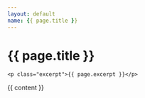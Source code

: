 ```yaml
---
layout: default
name: {{ page.title }}
---
```

<div id="page-head">
	<h1>{{ page.title }}</h1>
	
	<p class="excerpt">{{ page.excerpt }}</p>
</div>

<div class="content">
{{ content }}
</div>
